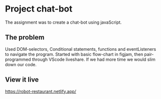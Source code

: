 # Project chat-bot

The assignment was to create a chat-bot using javaScript.

## The problem

Used DOM-selectors, Conditional statements, functions and eventListeners to navigate the program.
Started with basic flow-chart in figjam, then pair-programmed through VScode liveshare.
If we had more time we would slim down our code.

## View it live

https://robot-restaurant.netlify.app/


